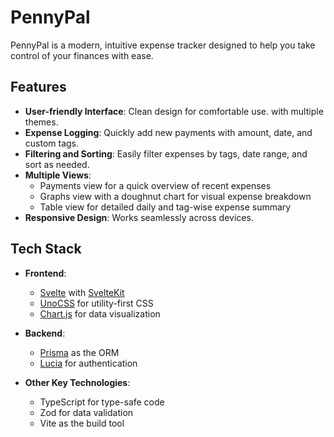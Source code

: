 # PennyPal

PennyPal is a modern, intuitive expense tracker designed to help you take control of your finances with ease.

## Features

- **User-friendly Interface**: Clean design for comfortable use. with multiple themes.
- **Expense Logging**: Quickly add new payments with amount, date, and custom tags.
- **Filtering and Sorting**: Easily filter expenses by tags, date range, and sort as needed.
- **Multiple Views**: 
  - Payments view for a quick overview of recent expenses
  - Graphs view with a doughnut chart for visual expense breakdown
  - Table view for detailed daily and tag-wise expense summary
- **Responsive Design**: Works seamlessly across devices.

## Tech Stack

- **Frontend**: 
  - [Svelte](https://svelte.dev/) with [SvelteKit](https://kit.svelte.dev/)
  - [UnoCSS](https://unocss.dev/) for utility-first CSS
  - [Chart.js](https://www.chartjs.org/) for data visualization

- **Backend**:
  - [Prisma](https://www.prisma.io/) as the ORM
  - [Lucia](https://lucia-auth.com/) for authentication

- **Other Key Technologies**:
  - TypeScript for type-safe code
  - Zod for data validation
  - Vite as the build tool
